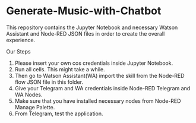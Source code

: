 # Generate-Music-with-Chatbot
This repository contains the Jupyter Notebook and necessary Watson Assistant and Node-RED JSON files in order to create the overall experience.

Our Steps

  1. Please insert your own cos credentials inside Jupyter Notebook.
  2. Run all cells. This might take a while.
  3. Then go to Watson Assistant(WA) import the skill from the Node-RED flow JSON file in this folder.
  4. Give your Telegram and WA credentials inside Node-RED Telegram and WA Nodes.
  5. Make sure that you have installed necessary nodes from Node-RED Manage Palette.
  6. From Telegram, test the application.
